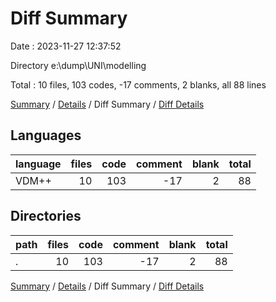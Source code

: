 # Diff Summary

Date : 2023-11-27 12:37:52

Directory e:\\dump\\UNI\\modelling

Total : 10 files,  103 codes, -17 comments, 2 blanks, all 88 lines

[Summary](results.md) / [Details](details.md) / Diff Summary / [Diff Details](diff-details.md)

## Languages
| language | files | code | comment | blank | total |
| :--- | ---: | ---: | ---: | ---: | ---: |
| VDM++ | 10 | 103 | -17 | 2 | 88 |

## Directories
| path | files | code | comment | blank | total |
| :--- | ---: | ---: | ---: | ---: | ---: |
| . | 10 | 103 | -17 | 2 | 88 |

[Summary](results.md) / [Details](details.md) / Diff Summary / [Diff Details](diff-details.md)